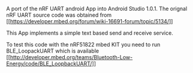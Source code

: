 A port of the nRF UART android App into Android Studio 1.0.1. The orignal nRF UART source code was obtained from [[https://developer.mbed.org/forum/wiki-16691-forum/topic/5134/]]

This App implements a simple text based send and receive service.

To test this code with the nRF51822 mbed KIT you need to run BLE_LoopackUART which is available
[[http://developer.mbed.org/teams/Bluetooth-Low-Energy/code/BLE_LoopbackUART/]]
